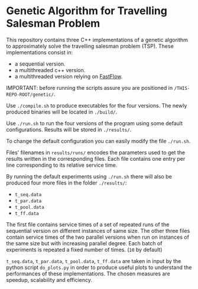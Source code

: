 # Genetic Algorithm for Travelling Salesman Problem 
This repository contains three C++ implementations of a genetic algorithm to approximately solve the travelling salesman problem (TSP). These implementations consist in:
 - a sequential version.
 - a multithreaded c++ version.
 - a multithreaded version relying on [FastFlow](https://github.com/fastflow/fastflow).

IMPORTANT: before running the scripts assure you are positioned in `/THIS-REPO-ROOT/genetic/`.

Use `./compile.sh` to produce executables for the four versions. The newly produced binaries will be located in `./build/`.

Use `./run.sh` to run the four versions of the program using some default configurations. Results will be stored in `./results/`.

To change the default configuration you can easily modify the file `./run.sh`.

Files' filenames in `results/runs/` encodes the parameters used to get the results written in the corresponding files. Each file contains one entry per line corresponding to its relative service time.

By running the default experiments using `./run.sh` there will also be produced four more files in the folder `./results/`:
  - `t_seq.data`
  - `t_par.data`
  - `t_pool.data`
  - `t_ff.data`

The first file contains service times of a set of repeated runs of the sequential version on different instances of same size.
The other three files contain service times of the two parallel versions when run on instances of the same size but with increasing parallel degree. Each batch of experiments is repeated a fixed number of times. (`10` by default)


`t_seq.data`, `t_par.data`, `t_pool.data`, `t_ff.data` are taken in input by the python script `do_plots.py` in order to produce useful plots to understand the performances of these implementations. The chosen measures are speedup, scalability and efficiency.



